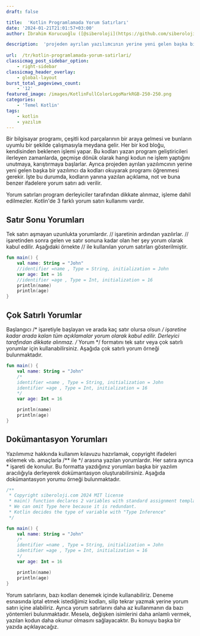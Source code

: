 ```yaml
---
draft: false

title:  'Kotlin Programlamada Yorum Satırları'
date: '2024-01-21T21:01:57+03:00'
author: İbrahim Korucuoğlu ([@siberoloji](https://github.com/siberoloji))

description:  'projeden ayrılan yazılımcının yerine yeni gelen başka bir yazılımcı da kodları okuyarak programı öğrenmesi gerekir. İşte bu durumda, kodların yanına yazılan açıklama, not ve buna benzer ifadelere yorum satırı adı verilir.' 
 
url:  /tr/kotlin-programlamada-yorum-satirlari/
classicmag_post_sidebar_option:
    - right-sidebar
classicmag_header_overlay:
    - global-layout
burst_total_pageviews_count:
    - '12'
featured_image: /images/KotlinFullColorLogoMarkRGB-250-250.png
categories:
    - 'Temel Kotlin'
tags:
    - kotlin
    - yazılım
---
```



Bir bilgisayar programı, çeşitli kod parçalarının bir araya gelmesi ve bunların uyumlu bir şekilde çalışmasıyla meydana gelir. Her bir kod bloğu, kendisinden beklenen işlemi yapar. Bu kodları yazan program geliştiricileri ilerleyen zamanlarda, geçmişe dönük olarak hangi kodun ne işlem yaptığını unutmaya, karıştırmaya başlarlar. Ayrıca projeden ayrılan yazılımcının yerine yeni gelen başka bir yazılımcı da kodları okuyarak programı öğrenmesi gerekir. İşte bu durumda, kodların yanına yazılan açıklama, not ve buna benzer ifadelere yorum satırı adı verilir.



Yorum satırları program derleyiciler tarafından dikkate alınmaz, işleme dahil edilmezler. Kotlin'de 3 farklı yorum satırı kullanımı vardır.



## Satır Sonu Yorumları



Tek satırı aşmayan uzunlukta yorumlardır. // işaretinin ardından yazılırlar. // işaretinden sonra gelen ve satır sonuna kadar olan her şey yorum olarak kabul edilir. Aşağıdaki örnekte // ile kullanılan yorum satırları gösterilmiştir.


```kotlin
fun main() {
    val name: String = "John"
    //identifier =name , Type = String, initialization = John
    var age: Int = 16
    //identifier =age , Type = Int, initialization = 16
    println(name)
    println(age)
}
```



## Çok Satırlı Yorumlar



Başlangıcı /* işaretiyle başlayan ve arada kaç satır olursa olsun */ işaretine kadar arada kalan tüm açıklamalar yorum olarak kabul edilir. Derleyici tarafından dikkate alınmaz. /* Yorum */ formatını tek satır veya çok satırlı yorumlar için kullanabilirsiniz. Aşağıda çok satırlı yorum örneği bulunmaktadır.


```kotlin
fun main() {
    val name: String = "John"
    /* 
    identifier =name , Type = String, initialization = John
    identifier =age , Type = Int, initialization = 16 
    */
    var age: Int = 16

    println(name)
    println(age)
}
```



## Dokümantasyon Yorumları



Yazılımımız hakkında kullanım kılavuzu hazırlamak, copyright ifadeleri eklemek vb. amaçlarla /** ile */ arasına yazılan yorumlardır. Her satıra ayrıca * işareti de konulur. Bu formatta yazdığınız yorumları başka bir yazılım aracılığıyla derleyerek dokümantasyon oluşturabilirsiniz. Aşağıda dokümantasyon yorumu örneği bulunmaktadır.


```kotlin
/**
 * Copyright siberoloji.com 2024 MIT license
 * main() function declares 2 variables with standard assignment template.
 * We can omit Type here because it is redundant.
 * Kotlin decides the type of variable with "Type Inference"
 */

fun main() {
    val name: String = "John"
    /*
    identifier =name , Type = String, initialization = John
    identifier =age , Type = Int, initialization = 16
    */
    var age: Int = 16

    println(name)
    println(age)
}
```



Yorum satırlarını, bazı kodları denemek içinde kullanabiliriz. Deneme esnasında iptal etmek istediğimiz kodları, silip tekrar yazmak yerine yorum satırı içine alabiliriz. Ayrıca yorum satırlarını daha az kullanmanın da bazı yöntemleri bulunmaktadır. Mesela, değişken isimlerini daha anlamlı vermek, yazılan kodun daha okunur olmasını sağlayacaktır. Bu konuyu başka bir yazıda açıklayacağız.
